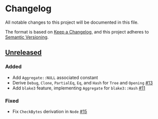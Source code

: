 # Changelog

All notable changes to this project will be documented in this file.

The format is based on [Keep a Changelog](https://keepachangelog.com/en/1.0.0/),
and this project adheres to [Semantic Versioning](https://semver.org/spec/v2.0.0.html).

## [Unreleased]

### Added

- Add `Aggregate::NULL` associated constant
- Derive `Debug`, `Clone`, `PartialEq`, `Eq`, and `Hash` for `Tree` and `Opening` [#13]
- Add `blake3` feature, implementing `Aggregate` for `blake3::Hash` [#11]

### Fixed

- Fix `CheckBytes` derivation in `Node` [#15]

<!-- ISSUES -->
[#15]: https://github.com/dusk-network/merkle/issues/15
[#13]: https://github.com/dusk-network/merkle/issues/13
[#11]: https://github.com/dusk-network/merkle/issues/11

<!-- VERSIONS -->
[Unreleased]: https://github.com/dusk-network/merkle/compare/v0.1.0...HEAD
[0.1.0]: https://github.com/dusk-network/merkle/releases/tag/v0.1.0

